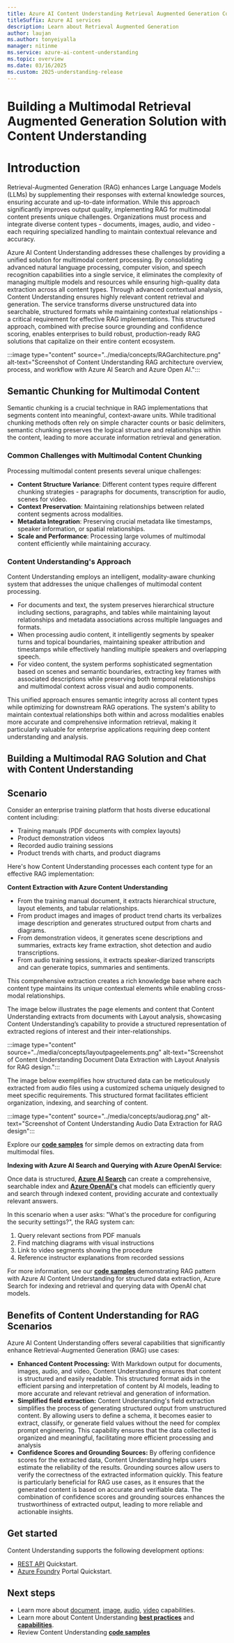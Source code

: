 ```yaml
---
title: Azure AI Content Understanding Retrieval Augmented Generation Concept
titleSuffix: Azure AI services
description: Learn about Retrieval Augmented Generation
author: laujan
ms.author: tonyeiyalla
manager: nitinme
ms.service: azure-ai-content-understanding
ms.topic: overview
ms.date: 03/16/2025
ms.custom: 2025-understanding-release
---
```

# Building a Multimodal Retrieval Augmented Generation Solution with Content Understanding

# Introduction
Retrieval-Augmented Generation (RAG) enhances Large Language Models (LLMs) by supplementing their responses with external knowledge sources, ensuring accurate and up-to-date information. While this approach significantly improves output quality, implementing RAG for multimodal content presents unique challenges. Organizations must process and integrate diverse content types - documents, images, audio, and video - each requiring specialized handling to maintain contextual relevance and accuracy.

Azure AI Content Understanding addresses these challenges by providing a unified solution for multimodal content processing. By consolidating advanced natural language processing, computer vision, and speech recognition capabilities into a single service, it eliminates the complexity of managing multiple models and resources while ensuring high-quality data extraction across all content types. 
Through advanced contextual analysis, Content Understanding ensures highly relevant content retrieval and generation. The service transforms diverse unstructured data into searchable, structured formats while maintaining contextual relationships - a critical requirement for effective RAG implementations. This structured approach, combined with precise source grounding and confidence scoring, enables enterprises to build robust, production-ready RAG solutions that capitalize on their entire content ecosystem.

:::image type="content" source="../media/concepts/RAGarchitecture.png" alt-text="Screenshot of Content Understanding RAG architecture overview, process, and workflow with Azure AI Search and Azure Open AI.":::

## Semantic Chunking for Multimodal Content

Semantic chunking is a crucial technique in RAG implementations that segments content into meaningful, context-aware units. While traditional chunking methods often rely on simple character counts or basic delimiters, semantic chunking preserves the logical structure and relationships within the content, leading to more accurate information retrieval and generation.

### Common Challenges with Multimodal Content Chunking

Processing multimodal content presents several unique challenges:
* **Content Structure Variance**: Different content types require different chunking strategies - paragraphs for documents, transcription for audio, scenes for video.
* **Context Preservation**: Maintaining relationships between related content segments across modalities.
* **Metadata Integration**: Preserving crucial metadata like timestamps, speaker information, or spatial relationships.
* **Scale and Performance**: Processing large volumes of multimodal content efficiently while maintaining accuracy.

### Content Understanding's Approach
Content Understanding employs an intelligent, modality-aware chunking system that addresses the unique challenges of multimodal content processing. 
- For documents and text, the system preserves hierarchical structure including sections, paragraphs, and tables while maintaining layout relationships and metadata associations across multiple languages and formats. 
- When processing audio content, it intelligently segments by speaker turns and topical boundaries, maintaining speaker attribution and timestamps while effectively handling multiple speakers and overlapping speech. 
- For video content, the system performs sophisticated segmentation based on scenes and semantic boundaries, extracting key frames with associated descriptions while preserving both temporal relationships and multimodal context across visual and audio components.

This unified approach ensures semantic integrity across all content types while optimizing for downstream RAG operations. The system's ability to maintain contextual relationships both within and across modalities enables more accurate and comprehensive information retrieval, making it particularly valuable for enterprise applications requiring deep content understanding and analysis.

## Building a Multimodal RAG Solution and Chat with Content Understanding

## Scenario
Consider an enterprise training platform that hosts diverse educational content including:
- Training manuals (PDF documents with complex layouts)
- Product demonstration videos
- Recorded audio training sessions
- Product trends with charts, and product diagrams 

Here's how Content Understanding processes each content type for an effective RAG implementation:

**Content Extraction with Azure Content Understanding**

- From the training manual document, it extracts hierarchical structure, layout elements, and tabular relationships.
- From product images and images of product trend charts its verbalizes image description and generates structured output from charts and diagrams.
- From demonstration videos, it generates scene descriptions and summaries, extracts key frame extraction, shot detection and audio transcriptions. 
- From audio training sessions, it extracts speaker-diarized transcripts and can generate topics, summaries and sentiments. 

This comprehensive extraction creates a rich knowledge base where each content type maintains its unique contextual elements while enabling cross-modal relationships.

The image below illustrates the page elements and content that Content Understanding extracts from documents with Layout analysis, showcasing Content Understanding’s capability to provide a structured representation of extracted regions of interest and their inter-relationships. 

:::image type="content" source="../media/concepts/layoutpageelements.png" alt-text="Screenshot of Content Understanding Document Data Extraction with Layout Analysis for RAG design.":::

The image below exemplifies how structured data can be meticulously extracted from audio files using a customized schema uniquely designed to meet specific requirements. This structured format facilitates efficient organization, indexing, and searching of content.

:::image type="content" source="../media/concepts/audiorag.png" alt-text="Screenshot of Content Understanding Audio Data Extraction for RAG design":::


Explore our [**code samples**](https://github.com/Azure-Samples/azure-ai-content-understanding-python) for simple demos on extracting data from multimodal files.


**Indexing with Azure AI Search and Querying with Azure OpenAI Service:** 

Once data is structured, [**Azure AI Search**](https://learn.microsoft.com/en-us/azure/search/search-get-started-portal) can create a comprehensive, searchable index and [**Azure OpenAI's**](https://learn.microsoft.com/en-us/azure/ai-services/openai/concepts/models?tabs=global-standard%2Cstandard-chat-completions) chat models can efficiently query and search through indexed content, providing accurate and contextually relevant answers. 

In this scenario when a user asks: "What's the procedure for configuring the security settings?", the RAG system can:
1. Query relevant sections from PDF manuals
2. Find matching diagrams with visual instructions 
3. Link to video segments showing the procedure
4. Reference instructor explanations from recorded sessions



For more information, see our [**code samples**](https://github.com/Azure-Samples/azure-ai-search-with-content-understanding-python#samples) demonstrating RAG pattern with Azure AI Content Understanding for structured data extraction, Azure Search for indexing and retrieval and querying data with OpenAI chat models.

## Benefits of Content Understanding for RAG Scenarios
Azure AI Content Understanding offers several capabilities that significantly enhance Retrieval-Augmented Generation (RAG) use cases:
* **Enhanced Content Processing:** With Markdown output for documents, images, audio, and video, Content Understanding ensures that content is structured and easily readable. This structured format aids in the efficient parsing and interpretation of content by AI models, leading to more accurate and relevant retrieval and generation of information.
* **Simplified field extraction:** Content Understanding's field extraction simplifies the process of generating structured output from unstructured content. By allowing users to define a schema, it becomes easier to extract, classify, or generate field values without the need for complex prompt engineering. This capability ensures that the data collected is organized and meaningful, facilitating more efficient processing and analysis
* **Confidence Scores and Grounding Sources:** By offering confidence scores for the extracted data, Content Understanding helps users estimate the reliability of the results. Grounding sources allow users to verify the correctness of the extracted information quickly. This feature is particularly beneficial for RAG use cases, as it ensures that the generated content is based on accurate and verifiable data. The combination of confidence scores and grounding sources enhances the trustworthiness of extracted output, leading to more reliable and actionable insights.

## Get started
Content Understanding supports the following development options:
* [REST API](../quickstart/use-rest-api.md) Quickstart.
* [Azure Foundry](../quickstart//use-ai-foundry.md) Portal Quickstart. 

## Next steps
* Learn more about [document](../document/overview.md), [image](../image/overview.md), [audio](../audio/overview.md), [video](../video/overview.md) capabilities.
* Learn more about Content Understanding [**best practices**](../concepts/best-practices.md) and [**capabilities**](../concepts/capabilities.md).
* Review Content Understanding [**code samples**](https://github.com/Azure-Samples/azure-ai-content-understanding-python/tree/main)
